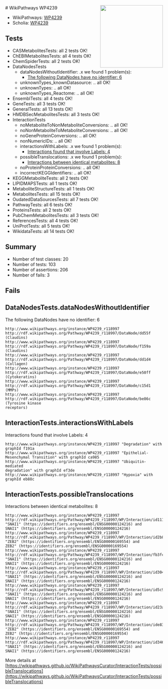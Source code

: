 <img style="float: right; width: 200px" src="https://upload.wikimedia.org/wikipedia/commons/thumb/8/83/Wplogo_with_text_500.png/640px-Wplogo_with_text_500.png" />
# WikiPathways WP4239

* WikiPathways: [WP4239](https://new.wikipathways.org/pathways/WP4239)
* Scholia: [WP4239](https://scholia.toolforge.org/wikipathways/WP4239)
## Tests
* CASMetabolitesTests: all 2 tests OK!
* ChEBIMetabolitesTests: all 4 tests OK!
* ChemSpiderTests: all 2 tests OK!
* DataNodesTests
    * dataNodesWithoutIdentifier: .x we found 1 problem(s):
        * [The following DataNodes have no identifier: 6](#d2d32fa5)
    * unknownTypes_knownDatasource: .. all OK!
    * unknownTypes: .. all OK!
    * unknownTypes_Reactome: .. all OK!
* EnsemblTests: all 4 tests OK!
* GeneTests: all 3 tests OK!
* GeneralTests: all 13 tests OK!
* HMDBSecMetabolitesTests: all 3 tests OK!
* InteractionTests
    * noMetaboliteToNonMetaboliteConversions: .. all OK!
    * noNonMetaboliteToMetaboliteConversions: .. all OK!
    * noGeneProteinConversions: .. all OK!
    * nonNumericIDs: .. all OK!
    * interactionsWithLabels: .x we found 1 problem(s):
        * [Interactions found that involve Labels: 4](#630d267b)
    * possibleTranslocations: .x we found 1 problem(s):
        * [Interactions between identical metabolites: 8](#d59038cb)
    * noProteinProteinConversions: .. all OK!
    * incorrectKEGGIdentifiers: .. all OK!
* KEGGMetaboliteTests: all 2 tests OK!
* LIPIDMAPSTests: all 1 tests OK!
* MetaboliteStructureTests: all 1 tests OK!
* MetabolitesTests: all 15 tests OK!
* OudatedDataSourcesTests: all 7 tests OK!
* PathwayTests: all 6 tests OK!
* ProteinsTests: all 2 tests OK!
* PubChemMetabolitesTests: all 3 tests OK!
* ReferencesTests: all 4 tests OK!
* UniProtTests: all 5 tests OK!
* WikidataTests: all 14 tests OK!


## Summary

* Number of test classes: 20
* Number of tests: 103
* Number of assertions: 206
* Number of fails: 3

## Fails

<a name="d2d32fa5" />

## DataNodesTests.dataNodesWithoutIdentifier

The following DataNodes have no identifier: 6
```
http://www.wikipathways.org/instance/WP4239_r118997 http://rdf.wikipathways.org/Pathway/WP4239_r118997/DataNode/dd55f (Claudins)
http://www.wikipathways.org/instance/WP4239_r118997 http://rdf.wikipathways.org/Pathway/WP4239_r118997/DataNode/f159a (Claudins)
http://www.wikipathways.org/instance/WP4239_r118997 http://rdf.wikipathways.org/Pathway/WP4239_r118997/DataNode/dd1d4 (Collagen)
http://www.wikipathways.org/instance/WP4239_r118997 http://rdf.wikipathways.org/Pathway/WP4239_r118997/DataNode/e50ff (Cytokeratins)
http://www.wikipathways.org/instance/WP4239_r118997 http://rdf.wikipathways.org/Pathway/WP4239_r118997/DataNode/c15d1 (MMPs)
http://www.wikipathways.org/instance/WP4239_r118997 http://rdf.wikipathways.org/Pathway/WP4239_r118997/DataNode/be86c (Tyrosine kinase 
receptors)
```

<a name="630d267b" />

## InteractionTests.interactionsWithLabels

Interactions found that involve Labels: 4
```
http://www.wikipathways.org/instance/WP4239_r118997 "Degradation" with graphId f191a
http://www.wikipathways.org/instance/WP4239_r118997 "Epithelial-Mesenchymal Transition" with graphId ca985
http://www.wikipathways.org/instance/WP4239_r118997 "Ubiquitin-mediated
degradation" with graphId ef3de
http://www.wikipathways.org/instance/WP4239_r118997 "Hypoxia" with graphId eb88c
```

<a name="d59038cb" />

## InteractionTests.possibleTranslocations

Interactions between identical metabolites: 8
```
http://www.wikipathways.org/instance/WP4239_r118997 http://rdf.wikipathways.org/Pathway/WP4239_r118997/WP/Interaction/id1114db4b "SNAI1" (https://identifiers.org/ensembl/ENSG00000124216) and 
SNAI1" (https://identifiers.org/ensembl/ENSG00000124216)
http://www.wikipathways.org/instance/WP4239_r118997 http://rdf.wikipathways.org/Pathway/WP4239_r118997/WP/Interaction/id2b83e15a "ZEB2" (https://identifiers.org/ensembl/ENSG00000169554) and 
ZEB2" (https://identifiers.org/ensembl/ENSG00000169554)
http://www.wikipathways.org/instance/WP4239_r118997 http://rdf.wikipathways.org/Pathway/WP4239_r118997/WP/Interaction/fb3fc "SNAI1" (https://identifiers.org/ensembl/ENSG00000124216) and 
SNAI1" (https://identifiers.org/ensembl/ENSG00000124216)
http://www.wikipathways.org/instance/WP4239_r118997 http://rdf.wikipathways.org/Pathway/WP4239_r118997/WP/Interaction/id30439183 "SNAI1" (https://identifiers.org/ensembl/ENSG00000124216) and 
SNAI1" (https://identifiers.org/ensembl/ENSG00000124216)
http://www.wikipathways.org/instance/WP4239_r118997 http://rdf.wikipathways.org/Pathway/WP4239_r118997/WP/Interaction/id5c999b84 "SNAI1" (https://identifiers.org/ensembl/ENSG00000124216) and 
SNAI1" (https://identifiers.org/ensembl/ENSG00000124216)
http://www.wikipathways.org/instance/WP4239_r118997 http://rdf.wikipathways.org/Pathway/WP4239_r118997/WP/Interaction/id23a0f72c "SNAI1" (https://identifiers.org/ensembl/ENSG00000124216) and 
SNAI1" (https://identifiers.org/ensembl/ENSG00000124216)
http://www.wikipathways.org/instance/WP4239_r118997 http://rdf.wikipathways.org/Pathway/WP4239_r118997/WP/Interaction/ide837dccb "ZEB2" (https://identifiers.org/ensembl/ENSG00000169554) and 
ZEB2" (https://identifiers.org/ensembl/ENSG00000169554)
http://www.wikipathways.org/instance/WP4239_r118997 http://rdf.wikipathways.org/Pathway/WP4239_r118997/WP/Interaction/id346b8a97 "SNAI1" (https://identifiers.org/ensembl/ENSG00000124216) and 
SNAI1" (https://identifiers.org/ensembl/ENSG00000124216)
```

More details at [https://wikipathways.github.io/WikiPathwaysCurator/InteractionTests/possibleTranslocations](https://wikipathways.github.io/WikiPathwaysCurator/InteractionTests/possibleTranslocations)


